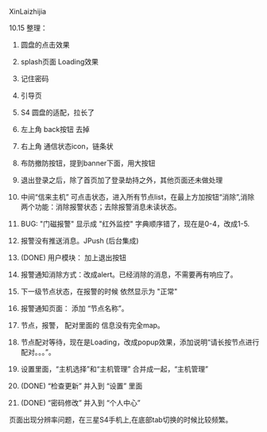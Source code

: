 XinLaizhijia

10.15 整理： 

1. 圆盘的点击效果

2. splash页面 Loading效果

3. 记住密码

4. 引导页

5. S4 圆盘的适配，拉长了

6. 左上角 back按钮 去掉

7. 右上角 通信状态icon，链条状

8. 布防撤防按钮，提到banner下面，用大按钮

9. 退出登录之后，除了首页加了登录劫持之外，其他页面还未做处理

10. 中间“信来主机” 可点击状态，进入所有节点list，在最上方加按钮“消除”,消除两个功能：消除报警状态；去除报警消息未读状态。

11. BUG: "门磁报警" 显示成 "红外监控" 字典顺序错了，现在是0-4，改成1-5.

12. 报警没有推送消息。JPush (后台集成)

13. (DONE) 用户模块： 加上退出按钮

14. 报警通知消除方式：改成alert。已经消除的消息，不需要再有响应了。

15. 下一级节点状态，在报警的时候 依然显示为 "正常"

16. 报警通知页面： 添加 “节点名称”。

17. 节点，报警， 配对里面的 信息没有完全map。

18. 节点配对等待，现在是Loading，改成popup效果，添加说明“请长按节点进行配对。。。”。

19. 设置里面，“主机选择”和“主机管理” 合并成一起，“主机管理”

20. (DONE) “检查更新” 并入到 “设置” 里面

21. (DONE) “密码修改”  并入到 “个人中心”

页面出现分辨率问题，在三星S4手机上,在底部tab切换的时候比较频繁。